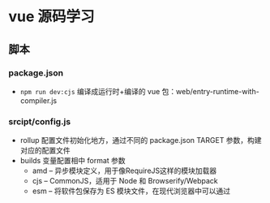 # vue 源码学习

## 脚本
### package.json
* `npm run dev:cjs` 编译成运行时+编译的 vue 包：web/entry-runtime-with-compiler.js

### srcipt/config.js
* rollup 配置文件初始化地方，通过不同的 package.json TARGET 参数，构建对应的配置文件
* builds 变量配置相中 format 参数
  * amd – 异步模块定义，用于像RequireJS这样的模块加载器
  * cjs – CommonJS，适用于 Node 和 Browserify/Webpack
  * esm – 将软件包保存为 ES 模块文件，在现代浏览器中可以通过 <script type=module> 标签引入
  * iife – 一个自动执行的功能，适合作为<script>标签。（如果要为应用程序创建一个捆绑包，您可能想要使用它，因为它会使文件大小变小。）
  * umd – 通用模块定义，以amd，cjs 和 iife 为一体
  * system - SystemJS 加载器格式


## 编译类型
### 运行时编译
入口：src/platforms/web/entry-runtime-with-compiler.js
#### 装载 $mount
* vue 给 el 做了限制：el 不能挂载在 body 和 html 上
* 如果没有定义 render 方法，把 el 或者 template 转成 render 方法